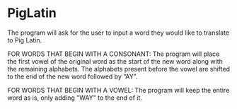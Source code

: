 # PigLatin
The program will ask for the user to input a word they would like to translate to Pig Latin. 

FOR WORDS THAT BEGIN WITH A CONSONANT: The program will place the first vowel of the original word as the start of the new word along with the remaining alphabets. The alphabets present before the vowel are shifted to the end of the new word followed by “AY”.

FOR WORDS THAT BEGIN WITH A VOWEL: The program will keep the entire word as is, only adding "WAY" to the end of it.
